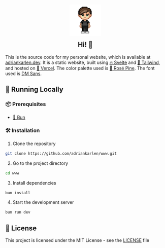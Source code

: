 <h2 align="center">
	<img src="https://raw.githubusercontent.com/adriankarlen/www/main/static/misc/avatar.png" width="100" alt="Logo"/><br/>
	<img src="https://raw.githubusercontent.com/adriankarlen/www/main/static/misc/transparent.png" height="30" width="0px"/>
	Hi! 👋
	<img src="https://raw.githubusercontent.com/catppuccin/catppuccin/main/assets/misc/transparent.png" height="30" width="0px"/>
</h2>

This is the source code for my personal website, which is available at
[adriankarlen.dev](https://adriankarlen.dev). It is a static website, built
using [🔥 Svelte](https://svelte.dev/) and [💨 Tailwind](https://tailwindcss.com/), and hosted on
[🚀 Vercel](https://vercel.com/). The color palette used is
[🌷 Rosé Pine](https://rosepinetheme.com). The font used is
[DM Sans](https://fonts.adobe.com/fonts/dm-sans).

## 🚀 Running Locally

### 📦 Prerequisites

- [🍞 Bun](https://bun.sh/)

### 🛠️ Installation

1. Clone the repository

```bash
git clone https://github.com/adriankarlen/www.git
```

2. Go to the project directory

```bash
cd www
```

3. Install dependencies

```bash
bun install 
```
4. Start the development server

```bash
bun run dev 
```

## 📜 License

This project is licensed under the MIT License - see the
[LICENSE](https://github.com/adriankarlen/www/blob/main/LICENSE) file
